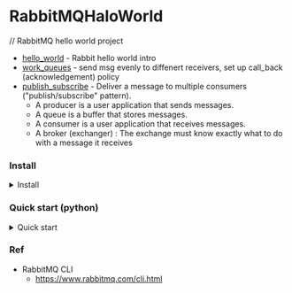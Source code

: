 # RabbitMQHaloWorld

// RabbitMQ hello world project
- [hello_world](https://github.com/yennanliu/RabbitMQHaloWorld/tree/master/src/main/python/hello_world) - Rabbit hello world intro
- [work_queues](https://github.com/yennanliu/RabbitMQHaloWorld/tree/master/src/main/python/work_queues) - send msg evenly to diffenert receivers, set up call_back (acknowledgement) policy
- [publish_subscribe](https://github.com/yennanliu/RabbitMQHaloWorld/tree/master/src/main/python/publish_subscribe) - Deliver a message to multiple consumers ("publish/subscribe" pattern).
	- A producer is a user application that sends messages.
	- A queue is a buffer that stores messages.
	- A consumer is a user application that receives messages.
	- A broker (exchanger) : The exchange must know exactly what to do with a message it receives

### Install

<details>
<summary>Install</summary>

#### Docker
```bash
# https://www.rabbitmq.com/download.html
docker run -it -d --rm --name rabbitmq -p 5672:5672 -p 15672:15672 rabbitmq:3-management
```
- account/password : guest/guest
- localhost:15672

#### Mac OSX 
```bash
# https://www.rabbitmq.com/install-homebrew.html
brew update
brew install rabbitmq
# update env variable (or change it in ~/.bashrc or ~/.zshrc)
export PATH=$PATH:/usr/local/sbin

# launch the rabbitMQ server
# I) via rabbitmq CLI
rabbitmq-server

# II) via brew (in background)
brew services start rabbitmq

# stop the server
brew services stop rabbitmq
```
- account/password : guest/guest
- localhost:15672

```bash
# list queues
rabbitmqctl list_queues
```

</details>

### Quick start (python)

<details>
<summary>Quick start</summary>

#### hello_world
```bash
# start receiver
python src/main/python/hello_world/receive.py
# => [*] Waiting for messages. To exit press CTRL+C
# => [x] Received 'Hello World!'

# start sender
python src/main/python/hello_world/send.py
# => [x] Sent 'Hello World!'
```

#### work_queues
```bash
# run 2 workers

# shell 1
python src/main/python/work_queues/worker.py
# => [*] Waiting for messages. To exit press CTRL+C

# shell 2
python src/main/python/work_queues/worker.py
# => [*] Waiting for messages. To exit press CTRL+C

# create (publish) some msg
# shell 3
python src/main/python/work_queues/new_task.py First message.
python src/main/python/work_queues/new_task.py Second message..
python src/main/python/work_queues/new_task.py Third message...
python src/main/python/work_queues/new_task.py Fourth message....
python src/main/python/work_queues/new_task.py Fifth message.....
```

#### publish_subscribe
```bash
# run the receiver
python src/main/python/publish_subscribe/receive_logs.py > logs_from_rabbit.log
# or, see the log at screen
python src/main/python/publish_subscribe/receive_logs.py

# run the sender
python src/main/python/publish_subscribe/emit_log.py

# verify that the code actually creates bindings and queues as we want
rabbitmqctl list_bindings
```

</details>

### Ref
- RabbitMQ CLI
	- https://www.rabbitmq.com/cli.html